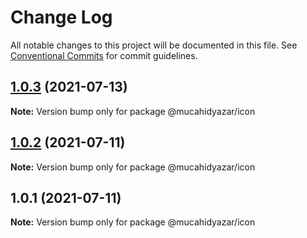 # Change Log

All notable changes to this project will be documented in this file.
See [Conventional Commits](https://conventionalcommits.org) for commit guidelines.

## [1.0.3](https://github.com/mucahidyazar/web-components/compare/@mucahidyazar/icon@1.0.2...@mucahidyazar/icon@1.0.3) (2021-07-13)

**Note:** Version bump only for package @mucahidyazar/icon






## [1.0.2](https://github.com/mucahidyazar/web-components/compare/@mucahidyazar/icon@1.0.1...@mucahidyazar/icon@1.0.2) (2021-07-11)

**Note:** Version bump only for package @mucahidyazar/icon





## 1.0.1 (2021-07-11)

**Note:** Version bump only for package @mucahidyazar/icon
